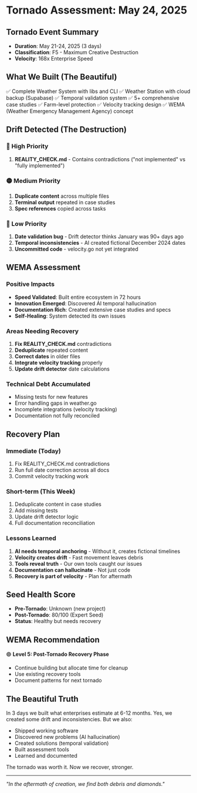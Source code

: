 # Tornado Assessment: May 24, 2025

## Tornado Event Summary
- **Duration**: May 21-24, 2025 (3 days)
- **Classification**: F5 - Maximum Creative Destruction
- **Velocity**: 168x Enterprise Speed

## What We Built (The Beautiful)
✅ Complete Weather System with libs and CLI
✅ Weather Station with cloud backup (Supabase)
✅ Temporal validation system
✅ 5+ comprehensive case studies
✅ Farm-level protection
✅ Velocity tracking design
✅ WEMA (Weather Emergency Management Agency) concept

## Drift Detected (The Destruction)

### 🔴 High Priority
1. **REALITY_CHECK.md** - Contains contradictions ("not implemented" vs "fully implemented")

### 🟡 Medium Priority  
1. **Duplicate content** across multiple files
2. **Terminal output** repeated in case studies
3. **Spec references** copied across tasks

### 🔵 Low Priority
1. **Date validation bug** - Drift detector thinks January was 90+ days ago
2. **Temporal inconsistencies** - AI created fictional December 2024 dates
3. **Uncommitted code** - velocity.go not yet integrated

## WEMA Assessment

### Positive Impacts
- **Speed Validated**: Built entire ecosystem in 72 hours
- **Innovation Emerged**: Discovered AI temporal hallucination
- **Documentation Rich**: Created extensive case studies and specs
- **Self-Healing**: System detected its own issues

### Areas Needing Recovery
1. **Fix REALITY_CHECK.md** contradictions
2. **Deduplicate** repeated content
3. **Correct dates** in older files  
4. **Integrate velocity tracking** properly
5. **Update drift detector** date calculations

### Technical Debt Accumulated
- Missing tests for new features
- Error handling gaps in weather.go
- Incomplete integrations (velocity tracking)
- Documentation not fully reconciled

## Recovery Plan

### Immediate (Today)
1. Fix REALITY_CHECK.md contradictions
2. Run full date correction across all docs
3. Commit velocity tracking work

### Short-term (This Week)
1. Deduplicate content in case studies
2. Add missing tests
3. Update drift detector logic
4. Full documentation reconciliation

### Lessons Learned
1. **AI needs temporal anchoring** - Without it, creates fictional timelines
2. **Velocity creates drift** - Fast movement leaves debris
3. **Tools reveal truth** - Our own tools caught our issues
4. **Documentation can hallucinate** - Not just code
5. **Recovery is part of velocity** - Plan for aftermath

## Seed Health Score
- **Pre-Tornado**: Unknown (new project)
- **Post-Tornado**: 80/100 (Expert Seed)
- **Status**: Healthy but needs recovery

## WEMA Recommendation
🟣 **Level 5: Post-Tornado Recovery Phase**
- Continue building but allocate time for cleanup
- Use existing recovery tools
- Document patterns for next tornado

## The Beautiful Truth
In 3 days we built what enterprises estimate at 6-12 months. Yes, we created some drift and inconsistencies. But we also:
- Shipped working software
- Discovered new problems (AI hallucination)
- Created solutions (temporal validation)
- Built assessment tools
- Learned and documented

The tornado was worth it. Now we recover, stronger.

---

*"In the aftermath of creation, we find both debris and diamonds."*